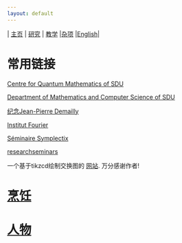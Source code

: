 ```yaml
---
layout: default
---
```



| [主页](index-ch.md)  | [研究](research-ch.md)    | [教学](teaching-ch.md)     |[杂项](miscellaneous-ch.md) |[English](miscellaneous-en.md)|   


# 常用链接

[Centre for Quantum Mathematics of SDU](https://www.sdu.dk/en/forskning/qm)

[Department of Mathematics and Computer Science of SDU](https://www.sdu.dk/en/imada)

[纪念Jean-Pierre Demailly](https://xiaojun-wu-0127.github.io/JPDemailly/JPDemailly.html)

[Institut Fourier](https://www-fourier.ujf-grenoble.fr/)

[Séminaire Symplectix](http://symplectix.blogspot.com/)

[researchseminars](https://researchseminars.org/)

一个基于tikzcd绘制交换图的 [网站](https://tikzcd.yichuanshen.de/). 万分感谢作者!

# [烹饪](cooking-cn.md)

# [人物](people-cn.md)



<meta name="googlebot" content="noindex" />
